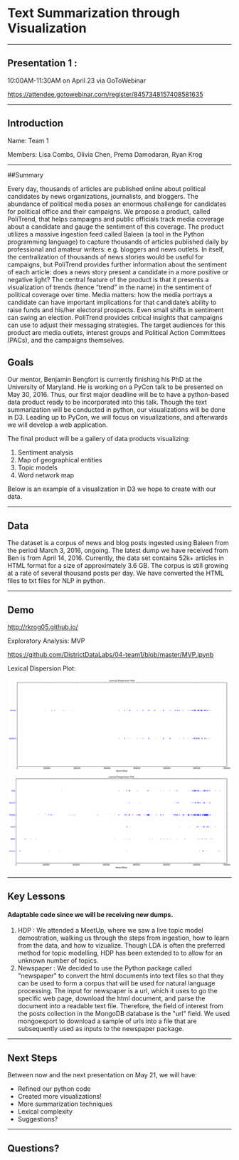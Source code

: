 # Text Summarization  through Visualization

***

## Presentation 1 : 

10:00AM-11:30AM on April 23 via GoToWebinar

https://attendee.gotowebinar.com/register/8457348157408581635

***

## Introduction

Name: Team 1

Members: Lisa Combs, Olivia Chen, Prema Damodaran, Ryan Krog

***
##Summary

Every day, thousands of articles are published online about political candidates by news organizations, journalists, and bloggers. The abundance of political media poses an enormous challenge for candidates for political office and their campaigns. We propose a product, called PoliTrend, that helps campaigns and public officials track media coverage about a candidate and gauge the sentiment of this coverage. The product utilizes a massive ingestion feed called Baleen (a tool in the Python programming language) to capture thousands of articles published daily by professional and amateur writers: e.g. bloggers and news outlets. In itself, the centralization of thousands of news stories would be useful for campaigns, but PoliTrend provides further information about the sentiment of each article: does a news story present a candidate in a more positive or negative light? The central feature of the product is that it presents a visualization of trends (hence “trend” in the name) in the sentiment of political coverage over time. Media matters: how the media portrays a candidate can have important implications for that candidate’s ability to raise funds and his/her electoral prospects. Even small shifts in sentiment can swing an election. PoliTrend provides critical insights that campaigns can use to adjust their messaging strategies. The target audiences for this product are media outlets, interest groups and Political Action Committees (PACs), and the campaigns themselves.

## Goals

Our mentor, Benjamin Bengfort is currently finishing his PhD at the University of Maryland. He is working on a PyCon talk to be presented on May 30, 2016. Thus, our first major deadline will be to have a python-based data product ready to be incorporated into this talk. Though the text summarization will be conducted in python, our visualizations will be done in D3. Leading up to PyCon, we will focus on visualizations, and afterwards we will develop a web application.

The final product will be a gallery of data products visualizing:

1. Sentiment analysis
2. Map of geographical entities 
3. Topic models 
4. Word network map

Below is an example of a visualization in D3 we hope to create with our data.


***

## Data 

The dataset is a corpus of news and blog posts ingested using Baleen from  the period March 3, 2016, ongoing. The  latest dump we have received from Ben is from April 14, 2016. Currently, the data set contains 52k+  articles in HTML format for a size of approximately 3.6 GB. The corpus is  still growing at a rate of several thousand posts per day. We have converted the HTML files to txt files for NLP in python.

***

## Demo 

http://rkrog05.github.io/

Exploratory Analysis: MVP

https://github.com/DistrictDataLabs/04-team1/blob/master/MVP.ipynb

Lexical Dispersion Plot:

![Democrats:](dem.png)
![Republicans:](rep.png)



***

## Key Lessons

#### Adaptable code since we will be receiving new dumps.
        
1. HDP : We attended a MeetUp, where we saw a live topic model demostration, walking us through the steps from ingestion, how to learn from the data, and how to vizualize. Though LDA is often the preferred method for topic modelling, HDP has been extended to to allow for an unknown number of topics. 
2. Newspaper : We decided to use the Python package called "newspaper" to convert the html documents into text files so that they can be used to form a corpus that will be used for natural language processing. The input for newspaper is a url, which it uses to go the specific web page, download the html document, and parse the document into a readable text file. Therefore, the field of interest from the posts collection in the MongoDB database is the "url" field. We used mongoexport to download a sample of urls into a file that are subsequently used as inputs to the newspaper package.

***

## Next Steps

Between now and the next presentation on May 21, we will have:

- Refined our python code
- Created more visualizations!
- More summarization techniques
- Lexical complexity
- Suggestions?

***

## Questions?
